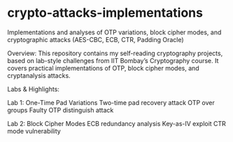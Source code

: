 # crypto-attacks-implementations
Implementations and analyses of OTP variations, block cipher modes, and cryptographic attacks (AES-CBC, ECB, CTR, Padding Oracle)

Overview:
This repository contains my self-reading cryptography projects, based on lab-style challenges from IIT Bombay’s Cryptography course. It covers practical implementations of OTP, block cipher modes, and cryptanalysis attacks.

Labs & Highlights:

Lab 1: One-Time Pad Variations
Two-time pad recovery attack
OTP over groups
Faulty OTP distinguish attack

Lab 2: Block Cipher Modes
ECB redundancy analysis
Key-as-IV exploit
CTR mode vulnerability
